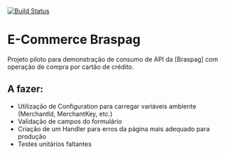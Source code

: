 [![Build Status](https://travis-ci.org/lucasbsimao/purchaseapp.svg?branch=master)](https://travis-ci.org/lucasbsimao/purchaseapp)

# E-Commerce Braspag

Projeto piloto para demonstração de consumo de API da [Braspag] com operação de compra por cartão de crédito. 

## A fazer:

* Utilização de Configuration para carregar variáveis ambiente (MerchantId, MerchantKey, etc.)
* Validação de campos do formulário
* Criação de um Handler para erros da página mais adequado para produção
* Testes unitários faltantes